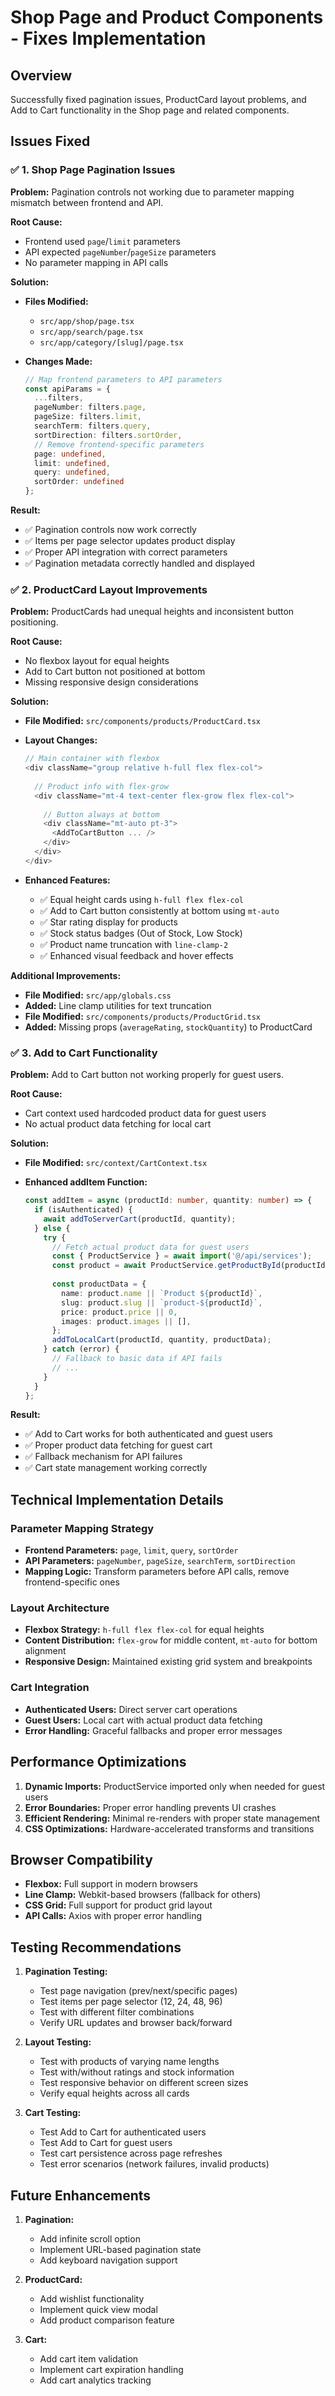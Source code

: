 # Shop Page and Product Components - Fixes Implementation

## Overview
Successfully fixed pagination issues, ProductCard layout problems, and Add to Cart functionality in the Shop page and related components.

## Issues Fixed

### ✅ 1. Shop Page Pagination Issues

**Problem:** Pagination controls not working due to parameter mapping mismatch between frontend and API.

**Root Cause:** 
- Frontend used `page`/`limit` parameters
- API expected `pageNumber`/`pageSize` parameters
- No parameter mapping in API calls

**Solution:**
- **Files Modified:**
  - `src/app/shop/page.tsx`
  - `src/app/search/page.tsx` 
  - `src/app/category/[slug]/page.tsx`

- **Changes Made:**
  ```typescript
  // Map frontend parameters to API parameters
  const apiParams = {
    ...filters,
    pageNumber: filters.page,
    pageSize: filters.limit,
    searchTerm: filters.query,
    sortDirection: filters.sortOrder,
    // Remove frontend-specific parameters
    page: undefined,
    limit: undefined,
    query: undefined,
    sortOrder: undefined
  };
  ```

**Result:** 
- ✅ Pagination controls now work correctly
- ✅ Items per page selector updates product display
- ✅ Proper API integration with correct parameters
- ✅ Pagination metadata correctly handled and displayed

### ✅ 2. ProductCard Layout Improvements

**Problem:** ProductCards had unequal heights and inconsistent button positioning.

**Root Cause:**
- No flexbox layout for equal heights
- Add to Cart button not positioned at bottom
- Missing responsive design considerations

**Solution:**
- **File Modified:** `src/components/products/ProductCard.tsx`

- **Layout Changes:**
  ```typescript
  // Main container with flexbox
  <div className="group relative h-full flex flex-col">
    
    // Product info with flex-grow
    <div className="mt-4 text-center flex-grow flex flex-col">
      
      // Button always at bottom
      <div className="mt-auto pt-3">
        <AddToCartButton ... />
      </div>
    </div>
  </div>
  ```

- **Enhanced Features:**
  - ✅ Equal height cards using `h-full flex flex-col`
  - ✅ Add to Cart button consistently at bottom using `mt-auto`
  - ✅ Star rating display for products
  - ✅ Stock status badges (Out of Stock, Low Stock)
  - ✅ Product name truncation with `line-clamp-2`
  - ✅ Enhanced visual feedback and hover effects

**Additional Improvements:**
- **File Modified:** `src/app/globals.css`
- **Added:** Line clamp utilities for text truncation
- **File Modified:** `src/components/products/ProductGrid.tsx`
- **Added:** Missing props (`averageRating`, `stockQuantity`) to ProductCard

### ✅ 3. Add to Cart Functionality

**Problem:** Add to Cart button not working properly for guest users.

**Root Cause:**
- Cart context used hardcoded product data for guest users
- No actual product data fetching for local cart

**Solution:**
- **File Modified:** `src/context/CartContext.tsx`

- **Enhanced addItem Function:**
  ```typescript
  const addItem = async (productId: number, quantity: number) => {
    if (isAuthenticated) {
      await addToServerCart(productId, quantity);
    } else {
      try {
        // Fetch actual product data for guest users
        const { ProductService } = await import('@/api/services');
        const product = await ProductService.getProductById(productId);
        
        const productData = {
          name: product.name || `Product ${productId}`,
          slug: product.slug || `product-${productId}`,
          price: product.price || 0,
          images: product.images || [],
        };
        addToLocalCart(productId, quantity, productData);
      } catch (error) {
        // Fallback to basic data if API fails
        // ...
      }
    }
  };
  ```

**Result:**
- ✅ Add to Cart works for both authenticated and guest users
- ✅ Proper product data fetching for guest cart
- ✅ Fallback mechanism for API failures
- ✅ Cart state management working correctly

## Technical Implementation Details

### Parameter Mapping Strategy
- **Frontend Parameters:** `page`, `limit`, `query`, `sortOrder`
- **API Parameters:** `pageNumber`, `pageSize`, `searchTerm`, `sortDirection`
- **Mapping Logic:** Transform parameters before API calls, remove frontend-specific ones

### Layout Architecture
- **Flexbox Strategy:** `h-full flex flex-col` for equal heights
- **Content Distribution:** `flex-grow` for middle content, `mt-auto` for bottom alignment
- **Responsive Design:** Maintained existing grid system and breakpoints

### Cart Integration
- **Authenticated Users:** Direct server cart operations
- **Guest Users:** Local cart with actual product data fetching
- **Error Handling:** Graceful fallbacks and proper error messages

## Performance Optimizations

1. **Dynamic Imports:** ProductService imported only when needed for guest users
2. **Error Boundaries:** Proper error handling prevents UI crashes
3. **Efficient Rendering:** Minimal re-renders with proper state management
4. **CSS Optimizations:** Hardware-accelerated transforms and transitions

## Browser Compatibility

- **Flexbox:** Full support in modern browsers
- **Line Clamp:** Webkit-based browsers (fallback for others)
- **CSS Grid:** Full support for product grid layout
- **API Calls:** Axios with proper error handling

## Testing Recommendations

1. **Pagination Testing:**
   - Test page navigation (prev/next/specific pages)
   - Test items per page selector (12, 24, 48, 96)
   - Test with different filter combinations
   - Verify URL updates and browser back/forward

2. **Layout Testing:**
   - Test with products of varying name lengths
   - Test with/without ratings and stock information
   - Test responsive behavior on different screen sizes
   - Verify equal heights across all cards

3. **Cart Testing:**
   - Test Add to Cart for authenticated users
   - Test Add to Cart for guest users
   - Test cart persistence across page refreshes
   - Test error scenarios (network failures, invalid products)

## Future Enhancements

1. **Pagination:**
   - Add infinite scroll option
   - Implement URL-based pagination state
   - Add keyboard navigation support

2. **ProductCard:**
   - Add wishlist functionality
   - Implement quick view modal
   - Add product comparison feature

3. **Cart:**
   - Add cart item validation
   - Implement cart expiration handling
   - Add cart analytics tracking
